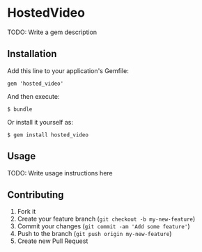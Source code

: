 # HostedVideo

TODO: Write a gem description

## Installation

Add this line to your application's Gemfile:

    gem 'hosted_video'

And then execute:

    $ bundle

Or install it yourself as:

    $ gem install hosted_video

## Usage

TODO: Write usage instructions here

## Contributing

1. Fork it
2. Create your feature branch (`git checkout -b my-new-feature`)
3. Commit your changes (`git commit -am 'Add some feature'`)
4. Push to the branch (`git push origin my-new-feature`)
5. Create new Pull Request
